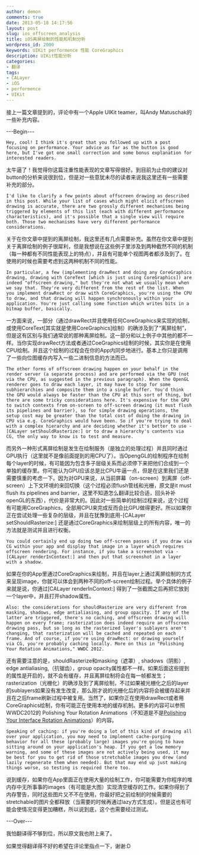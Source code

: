 ```yaml
---
author: demon
comments: true
date: 2013-05-18 14:17:56
layout: post
slug: ios_offscreen_analysis
title: iOS离屏绘制的性能和机制分析
wordpress_id: 2000
keywords: UIKit performence 性能 CoreGraphics
description: UIKit性能分析
categories:
- 翻译
tags:
- CALayer
- iOS
- performence
- UIKit
---
```


接上一篇文章提到的，评论中有一个Apple UIKit teamer，叫Andy Matuschak的一些补充内容。

---Begin---

	Hey, cool! I think it's great that you followed up with a post focusing on performance. Your advice as far as the button is good here, but I've got one small correction and some bonus explanation for interested readers.

太牛逼了！我觉得你这篇注重性能表现的文章写得很好。到目前为止你的建议对button的分析来说很到位，但是对一些意犹未尽的读者来说我这里还有一些需要补充的部分。

	I'd like to clarify a few points about offscreen drawing as described in this post. While your list of cases which might elicit offscreen drawing is accurate, there are two grossly different mechanisms being triggered by elements of this list (each with different performance characteristics), and it's possible that a single view will require both. Those two mechanisms have very different performance considerations.

关于在你文章中提到的离屏绘制，我这里还有几点需要补充。虽然在你文章中提到关于离屏绘制的例子很犀利，但是我想说在这些例子里涉及到两种截然不同的机制（每一种都有不同性能表现上的特点），并且有可能单个视图两者都涉及到了。在使用的时候也需要考虑到这两种机制不同的性能。

	In particular, a few (implementing drawRect and doing any CoreGraphics drawing, drawing with CoreText [which is just using CoreGraphics]) are indeed "offscreen drawing," but they're not what we usually mean when we say that. They're very different from the rest of the list. When you implement drawRect or draw with CoreGraphics, you're using the CPU to draw, and that drawing will happen synchronously within your application. You're just calling some function which writes bits in a bitmap buffer, basically.

一方面来说，一部分（通过drawRect并且使用任何CoreGraphics来实现的绘制，或使用CoreText[其实就是使用CoreGraphics]绘制）的确涉及到了“离屏绘制”，但是这有区别与我们通常说的那种离屏绘制。这一部分和以上例子中其他的都不一样。当你实现drawRect方法或者通过CoeGraphics绘制的时候，其实你是在使用CPU绘制。并且这个绘制的过程会在你的App内同步地进行。基本上你只是调用了一些向位图缓存内写入一些二进制信息的方法而已。

	The other forms of offscreen drawing happen on your behalf in the render server (a separate process) and are performed via the GPU (not via the CPU, as suggested in the previous paragraph). When the OpenGL renderer goes to draw each layer, it may have to stop for some subhierarchies and composite them into a single buffer. You'd think the GPU would always be faster than the CPU at this sort of thing, but there are some tricky considerations here. It's expensive for the GPU to switch contexts from on-screen to off-screen drawing (it must flush its pipelines and barrier), so for simple drawing operations, the setup cost may be greater than the total cost of doing the drawing in CPU via e.g. CoreGraphics would have been. So if you're trying to deal with a complex hierarchy and are deciding whether it's better to use -[CALayer setShouldRasterize:] or to draw a hierarchy's contents via CG, the only way to know is to test and measure.

而另外一种形式离屏绘制是发生在绘制服务（是独立的处理过程）并且同时通过GPU执行（这里就不是像前面提到的用CPU了）。当OpengGL的绘制程序在绘制每个layer的时候，有可能因为包含多子层级关系而必须停下来把他们合成到一个单独的缓存里。你可能认为GPU应该总是比CPU牛逼一点，但是在这里我们还是需要慎重的考虑一下。因为对GPU来说，从当前屏幕（on-screen）到离屏（off-screen）上下文环境的来回切换（这个过程必须flush管线和光栅，原文是it must flush its pipelines and barrier，这里不知道怎么翻译比较合适，回头补补openGL的东西），代价是非常大的。因此对一些简单的绘制过程来说，这个过程有可能用CoreGraphics，全部用CPU来完成反而会比GPU做得更好。所以如果你正在尝试处理一些复杂的层级，并且在犹豫到底用-[CALayer setShouldRasterize:] 还是通过CoreGraphics来绘制层级上的所有内容，唯一的方法就是测试并且进行权衡。

	You could certainly end up doing two off-screen passes if you draw via CG within your app and display that image in a layer which requires offscreen rendering. For instance, if you take a screenshot via -[CALayer renderInContext:] and then put that screenshot in a layer with a shadow.

如果在你的App里通过CoreGraphics来绘制，并且在layer上通过离屏绘制的方式来呈现image，你就可以体会到两种不同的off-screen绘制过程。举个具体的例子来就是说，你通过[CALayer renderInContext:] 得到了一张截图之后再把它放到一个layer中，并且打开shadow属性。

	Also: the considerations for shouldRasterize are very different from masking, shadows, edge antialiasing, and group opacity. If any of the latter are triggered, there's no caching, and offscreen drawing will happen on every frame; rasterization does indeed require an offscreen drawing pass, but so long as the rasterized layer's sublayers aren't changing, that rasterization will be cached and repeated on each frame. And of course, if you're using drawRect: or drawing yourself via CG, you're probably caching locally. More on this in "Polishing Your Rotation Animations," WWDC 2012.

还有需要注意的是，shouldRasterize和masking（遮罩）, shadows（阴影）, edge antialiasing,（抗锯齿），group opacity属性都不一样。如果后面这些提到的属性是开启的，就不会有缓存，并且离屏绘制将会在每一帧都发生；rasterization（光栅化）的确涉及到了离屏绘制，不过如果被光栅化之后的layer的sublayers如果没有发生改变，那么刚才说的光栅化后的内容将会被缓存起来并且在之后frame刷新过程中被复用。当然了，如果你正在使用drawRect或者用CoreGraphics绘制，你有可能正在使用本地的缓存机制。更多的内容可以参照WWDC2012的 Polishing Your Rotation Animations（不知道是不是[Polishing Your Interface Rotation Animations](http://v.youku.com/v_show/id_XNTQxNjk4NTQw.html)）的内容。

	Speaking of caching: if you're doing a lot of this kind of drawing all over your application, you may need to implement cache-purging behavior for all these (probably large) images you're going to have sitting around on your application's heap. If you get a low memory warning, and some of these images are not actively being used, it may be best for you to get rid of those stretchable images you drew (and lazily regenerate them when needed). But that may end up just making things worse, so testing is required there too.

说到缓存，如果你在App里面正在使用大量的绘制工作，你可能需要为你程序的堆内存中无所事事的images（有可能是大图）实现清空缓存的工作。如果你得到了内存警告，同时这些图片又不不在使用，你最好把之前绘制的时候需要的stretchable的图片全都释放（当需要的时候再通过lazy方式生成）。但是这也有可能会使情况变得更加糟糕，所以说到底，这个也需要经过测试。

---Over---

我怕翻译得不够到位，所以原文我也附上来了。

如果觉得翻译得不好的希望在评论里指点一下，谢谢:D

